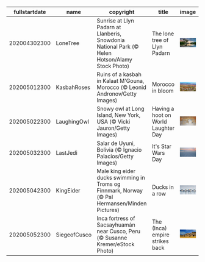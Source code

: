 |fullstartdate|name|copyright|title|image|
|--|--|--|--|--|
202004302300|LoneTree|Sunrise at Llyn Padarn at Llanberis, Snowdonia National Park (© Helen Hotson/Alamy Stock Photo)|The lone tree of Llyn Padarn|![](/en-GB/2020/05/202004302300LoneTree.jpg)|
202005012300|KasbahRoses|Ruins of a kasbah in Kalaat M'Gouna, Morocco (© Leonid Andronov/Getty Images)|Morocco in bloom|![](/en-GB/2020/05/202005012300KasbahRoses.jpg)|
202005022300|LaughingOwl|Snowy owl at Long Island, New York, USA (© Vicki Jauron/Getty Images)|Having a hoot on World Laughter Day|![](/en-GB/2020/05/202005022300LaughingOwl.jpg)|
202005032300|LastJedi|Salar de Uyuni, Bolivia (© Ignacio Palacios/Getty Images)|It's Star Wars Day|![](/en-GB/2020/05/202005032300LastJedi.jpg)|
202005042300|KingEider|Male king eider ducks swimming in Troms og Finnmark, Norway (© Pal Hermansen/Minden Pictures)|Ducks in a row|![](/en-GB/2020/05/202005042300KingEider.jpg)|
202005052300|SiegeofCusco|Inca fortress of Sacsayhuamán near Cusco, Peru (© Susanne Kremer/eStock Photo)|The (Inca) empire strikes back|![](/en-GB/2020/05/202005052300SiegeofCusco.jpg)|
